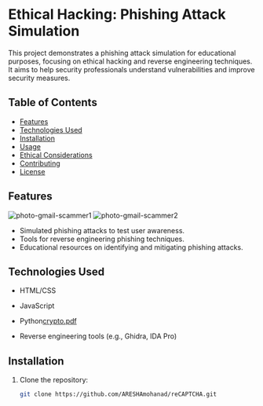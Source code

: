 # Ethical Hacking: Phishing Attack Simulation

This project demonstrates a phishing attack simulation for educational purposes, focusing on ethical hacking and reverse engineering techniques. It aims to help security professionals understand vulnerabilities and improve security measures.

## Table of Contents

- [Features](#features)
- [Technologies Used](#technologies-used)
- [Installation](#installation)
- [Usage](#usage)
- [Ethical Considerations](#ethical-considerations)
- [Contributing](#contributing)
- [License](#license)


## Features
![photo-gmail-scammer1](https://github.com/user-attachments/assets/3439c241-191c-4917-9361-d401a8af2fbf)
![photo-gmail-scammer2](https://github.com/user-attachments/assets/dadc5ba4-a50d-4ba1-9ecc-6e5b6f2550ca)

- Simulated phishing attacks to test user awareness.
- Tools for reverse engineering phishing techniques.
- Educational resources on identifying and mitigating phishing attacks.

## Technologies Used

- HTML/CSS
- JavaScript
- Python[crypto.pdf](https://github.com/user-attachments/files/17294467/crypto.pdf)

- Reverse engineering tools (e.g., Ghidra, IDA Pro)

## Installation

1. Clone the repository:
   ```bash
   git clone https://github.com/ARESHAmohanad/reCAPTCHA.git
